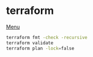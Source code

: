 # terraform
[Menu](https://stavbensimchon.github.io/lab)

```bash
terraform fmt -check -recursive
terraform validate
terraform plan -lock=false

```
